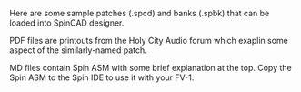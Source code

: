 Here are some sample patches (.spcd) and banks (.spbk) that can be loaded into SpinCAD designer.

PDF files are printouts from the Holy City Audio forum which exaplin some aspect of the similarly-named patch.

MD files contain Spin ASM with some brief explanation at the top.  Copy the Spin ASM to the Spin IDE to use it with your FV-1.
